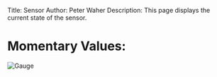 ﻿Title: Sensor
Author: Peter Waher
Description: This page displays the current state of the sensor.

Momentary Values:
============================

![Gauge](/Momentary)

